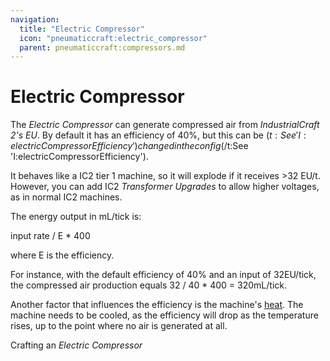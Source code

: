 ```yaml
---
navigation:
  title: "Electric Compressor"
  icon: "pneumaticcraft:electric_compressor"
  parent: pneumaticcraft:compressors.md
---
```


# Electric Compressor

The *Electric Compressor* can generate compressed air from *IndustrialCraft 2's EU*. By default it has an efficiency of 40%, but this can be <Color hex="#880">$(t:See 'I:electricCompressorEfficiency')changed in the config$(/t:See 'I:electricCompressorEfficiency')</Color>.

It behaves like a IC2 tier 1 machine, so it will explode if it receives >32 EU/t. However, you can add IC2 *Transformer Upgrades* to allow higher voltages, as in normal IC2 machines.

The energy output in mL/tick is:

  <Color hex="#272">input rate / E * 400</Color>

where <Color hex="#272">E</Color> is the efficiency.

For instance, with the default efficiency of 40% and an input of 32EU/tick, the compressed air production equals <Color hex="#272">32 / 40 * 400 = 320mL/tick.</Color>

Another factor that influences the efficiency is the machine's [heat](../base_concepts/heat.md). The machine needs to be cooled, as the efficiency will drop as the temperature rises, up to the point where no air is generated at all.

Crafting an *Electric Compressor*

<Recipe id="pneumaticcraft:electric_compressor" />


